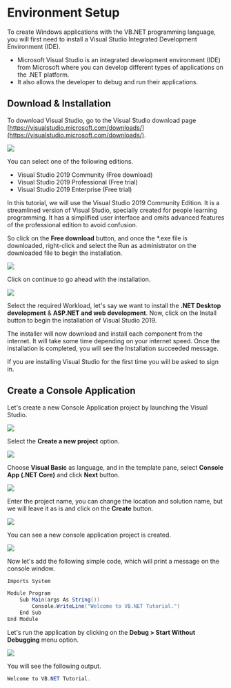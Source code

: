 ﻿---
PermaID: 100001
Name: Environment Setup
---

# Environment Setup

To create Windows applications with the VB.NET programming language, you will first need to install a Visual Studio Integrated Development Environment (IDE). 

 - Microsoft Visual Studio is an integrated development environment (IDE) from Microsoft where you can develop different types of applications on the .NET platform. 
 - It also allows the developer to debug and run their applications.

## Download & Installation

To download Visual Studio, go to the Visual Studio download page [https://visualstudio.microsoft.com/downloads/](https://visualstudio.microsoft.com/downloads/).

<img src="images/setup-1.png">

You can select one of the following editions.

 - Visual Studio 2019 Community (Free download)
 - Visual Studio 2019 Professional (Free trial)
 - Visual Studio 2019 Enterprise (Free trial)

In this tutorial, we will use the Visual Studio 2019 Community Edition. It is a streamlined version of Visual Studio, specially created for people learning programming. It has a simplified user interface and omits advanced features of the professional edition to avoid confusion. 

So click on the **Free download** button, and once the *.exe file is downloaded, right-click and select the Run as administrator on the downloaded file to begin the installation.

<img src="images/setup-2.png">

Click on continue to go ahead with the installation. 

<img src="images/setup-3.png">

Select the required Workload, let's say we want to install the **.NET Desktop development** & **ASP.NET and web development**. Now, click on the Install button to begin the installation of Visual Studio 2019.

The installer will now download and install each component from the internet. It will take some time depending on your internet speed. Once the installation is completed, you will see the Installation succeeded message.

If you are installing Visual Studio for the first time you will be asked to sign in.

## Create a Console Application

Let's create a new Console Application project by launching the Visual Studio.

<img src="images/setup-4.png">

Select the **Create a new project** option.

<img src="images/setup-5.png">

Choose **Visual Basic** as language, and in the template pane, select **Console App (.NET Core)** and click **Next** button.

<img src="images/setup-6.png">

Enter the project name, you can change the location and solution name, but we will leave it as is and click on the **Create** button.  

<img src="images/setup-6.png">

You can see a new console application project is created. 

<img src="images/setup-7.png">

Now let's add the following simple code, which will print a message on the console window.

```csharp
Imports System

Module Program
    Sub Main(args As String())
        Console.WriteLine("Welcome to VB.NET Tutorial.")
    End Sub
End Module
```

Let's run the application by clicking on the **Debug > Start Without Debugging** menu option. 

<img src="images/setup-8.png">

You will see the following output.

```csharp
Welcome to VB.NET Tutorial.
```

